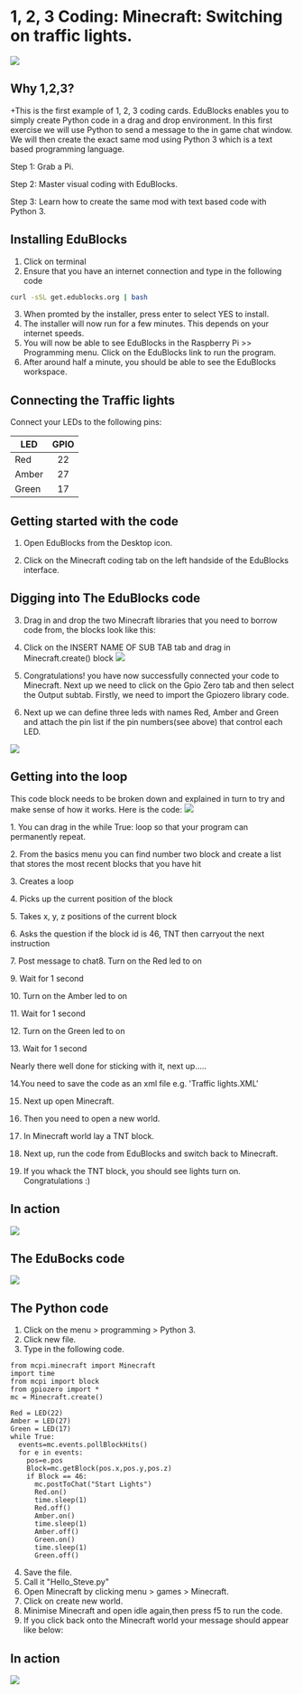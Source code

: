 # 1, 2, 3 Coding: Minecraft: Switching on traffic lights.
![](123cc2.png)

## Why 1,2,3?

+This is the first example of 1, 2, 3 coding cards. EduBlocks enables you to simply create Python code in a drag and drop environment. In this first exercise we will use Python to send a message to the in game chat window. We will then create the exact same mod using Python 3 which is a text based programming language. 

Step 1: Grab a Pi.

Step 2: Master visual coding with EduBlocks.

Step 3: Learn how to create the same mod with text based code with Python 3.

## Installing EduBlocks
1. Click on terminal
2. Ensure that you have an internet connection and type in the following code

```bash
curl -sSL get.edublocks.org | bash
```
3. When promted by the installer, press enter to select YES to install.
4. The installer will now run for a few minutes. This depends on your internet speeds.
5. You will now be able to see EduBlocks in the Raspberry Pi >> Programming menu. Click on the EduBlocks link to run the program.
6. After around half a minute, you should be able to see the EduBlocks workspace.

## Connecting the Traffic lights
Connect your LEDs to the following pins:

| LED       | GPIO  |
| --------- | :------: |
| Red       | 22       |
| Amber     | 27       |
| Green     | 17       |

## Getting started with the code

1. Open EduBlocks from the Desktop icon.

2. Click on the Minecraft coding tab on the left handside of the EduBlocks interface.

## Digging into The EduBlocks code

3. Drag in and drop the two Minecraft libraries that you need to borrow code from, the blocks look like this:

4. Click on the INSERT NAME OF SUB TAB tab and drag in Minecraft.create() block
![](1.png)

5. Congratulations!  you have now successfully connected your code to Minecraft. Next up we need to click on the Gpio Zero tab and then select the Output subtab. Firstly, we need to import the Gpiozero library code. 

6. Next up we can define three leds with names Red, Amber and Green and attach the pin list if the pin numbers(see above) that control each LED.

![](2.png)

## Getting into the loop
This code block needs to be broken down and explained in turn to try and make sense of how it works. Here is the code:
![](3.png)

1. You can drag in the while True: loop so that your program can permanently repeat.

2. From the basics menu you can find number two block and create a list that stores the most recent blocks that you have hit

3. Creates a loop

4. Picks up the current position of the block

5. Takes x, y, z positions of the current block

6. Asks the question if the block id is 46, TNT then carryout the next instruction 

7. Post message to chat8. Turn on the Red led to on

9. Wait for 1 second

10. Turn on the Amber led to on

11. Wait for 1 second

12. Turn on the Green led to on

13. Wait for 1 second

Nearly there well done for sticking with it, next up.....

14.You need to save the code as an xml file e.g. 'Traffic lights.XML'

15. Next up open Minecraft.

16. Then you need to open a new world.

17. In Minecraft world lay a TNT block. 

18. Next up, run the code from EduBlocks and switch back to Minecraft.

19. If you whack the TNT block, you should see lights turn on. Congratulations :) 

## In action
![](output.png)

## The EduBocks code

![](allcode.png)

## The Python code
1. Click on the menu > programming > Python 3.
2. Click new file.
3. Type in the following code.
```
from mcpi.minecraft import Minecraft
import time
from mcpi import block
from gpiozero import *
mc = Minecraft.create()

Red = LED(22)
Amber = LED(27)
Green = LED(17)
while True:
  events=mc.events.pollBlockHits()
  for e in events:
    pos=e.pos
    Block=mc.getBlock(pos.x,pos.y,pos.z)
    if Block == 46:
      mc.postToChat("Start Lights")
      Red.on()
      time.sleep(1)
      Red.off()
      Amber.on()
      time.sleep(1)
      Amber.off()
      Green.on()
      time.sleep(1)
      Green.off()
```
4. Save the file.
5. Call it "Hello_Steve.py"
6. Open Minecraft by clicking menu > games > Minecraft. 
7. Click on create new world.
6. Minimise Minecraft and open idle again,then press f5 to run the code.
7. If you click back onto the Minecraft world your message should appear like below:

## In action
![](output.png)
